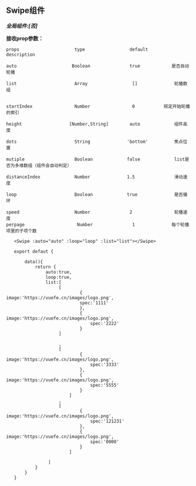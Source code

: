 ## Swipe组件

***全局组件:[否]***

**接收prop参数：**

    props                     type                 default          description

    auto                     Boolean               true            是否自动轮播

    list                      Array                 []              轮播数组


    startIndex                Number                0           规定开始轮播的索引

    height                  [Number,String]        auto             组件高度

    dots                      String              'bottom'          焦点位置

    mutiple                   Boolean             false             list是否为多维数组（组件会自动判定）

    distanceIndex             Number              1.5               滑动速度

    loop                      Boolean             true              是否循环

    speed                     Number               2                轮播速度
    perpage                    Number               1              每个轮播项里的子项个数




```
   <Swipe :auto="auto" :loop="loop" :list="list"></Swipe>

   export defaut {

       data(){
           return {
               auto:true,
               loop:true,
               list:[
                    [
                            { image:'https://vuefe.cn/images/logo.png',
                            spec:'1111'
                            },
                            { image:'https://vuefe.cn/images/logo.png',
                                spec:'2222'
                            }
                    ]

                    ,
                    [
                            { image:'https://vuefe.cn/images/logo.png',
                                spec:'3333'
                            },
                            { image:'https://vuefe.cn/images/logo.png',
                                spec:'5555'
                            }
                        ]
                    ,
                    [
                            { image:'https://vuefe.cn/images/logo.png',
                                spec:'121231'
                            },
                            { image:'https://vuefe.cn/images/logo.png',
                                spec:'0000'
                            }
                        ]

                ]
           }
       }
   }
```